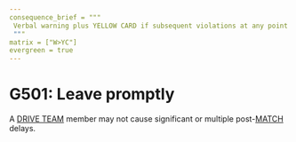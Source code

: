 ```yaml
---
consequence_brief = """
 Verbal warning plus YELLOW CARD if subsequent violations at any point during the event.
 """
matrix = ["W>YC"]
evergreen = true
---
```


# G501: Leave promptly

A [DRIVE TEAM](!!) member may not cause significant or multiple
post-[MATCH](!!) delays.
